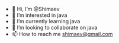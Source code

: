 - 👋 Hi, I’m @Shimaev
- 👀 I’m interested in java
- 🌱 I’m currently learning java
- 💞️ I’m looking to collaborate on java
- 📫 How to reach me shimaev@gmail.com

<!---
Shimaev/Shimaev is a ✨ special ✨ repository because its `README.md` (this file) appears on your GitHub profile.
You can click the Preview link to take a look at your changes.
--->
